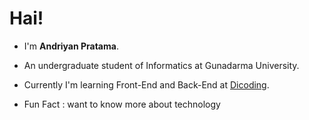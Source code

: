 # Hai!<center>

* I'm **Andriyan Pratama**.<br><center>

* An undergraduate student of Informatics at Gunadarma University.

* Currently I'm learning Front-End and Back-End at [Dicoding](https://www.dicoding.com/).<br>

* Fun Fact : want to know more about technology
